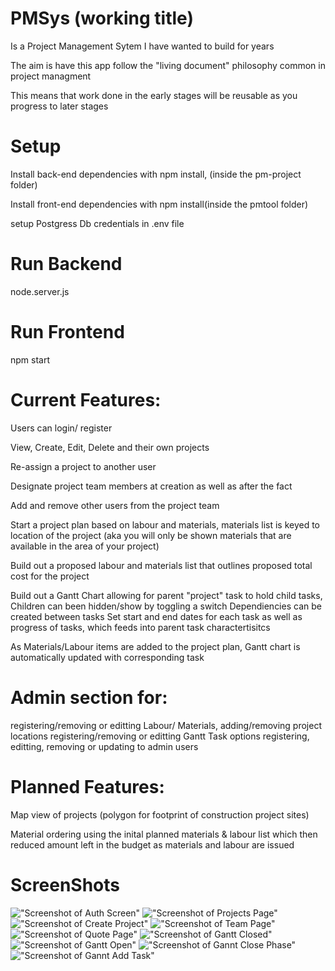 # PMSys (working title) 
Is a Project Management Sytem I have wanted to build for years

The aim is have this app follow the "living document" philosophy common in project managment

This means that work done in the early stages will be reusable as you progress to later stages 

# Setup
Install back-end dependencies with npm install, (inside the pm-project folder)

Install front-end dependencies with npm install(inside the pmtool folder) 

setup Postgress Db credentials in .env file

# Run Backend 
node.server.js

# Run Frontend
npm start

# Current Features:

Users can login/ register

View, Create, Edit, Delete and their own projects

Re-assign a project to another user

Designate project team members at creation as well as after the fact

Add and remove other users from the project team

Start a project plan based on labour and materials, materials list is keyed to location of the project (aka you will only be shown materials that are available in the area of your project)

Build out a proposed labour and materials list that outlines proposed total cost for the project

Build out a Gantt Chart allowing for parent "project" task to hold child tasks,
Children can been hidden/show by toggling a switch
Dependiencies can be created between tasks
Set start and end dates for each task as well as progress of tasks, which feeds into parent task charactertisitcs 

As Materials/Labour items are added to the project plan, Gantt chart is automatically updated with corresponding task

# Admin section for:
registering/removing or editting Labour/ Materials, 
adding/removing project locations 
registering/removing or editting Gantt Task options
registering, editting, removing or updating to admin users 

# Planned Features:

Map view of projects (polygon for footprint of construction project sites)

Material ordering using the inital planned materials & labour list which then reduced amount left in the budget as materials and labour are issued

# ScreenShots

!["Screenshot of Auth Screen"](https://github.com/Freem11/PMSys/blob/master/pmtool/src/components/images/Screenshot%202022-12-08%20at%205.36.26%20PM.png)
!["Screenshot of Projects Page"](https://github.com/Freem11/PMSys/blob/master/pmtool/src/components/images/Screenshot%202022-12-08%20at%205.36.59%20PM.png)
!["Screenshot of Create Project"](https://github.com/Freem11/PMSys/blob/master/pmtool/src/components/images/Screenshot%202022-12-08%20at%205.37.28%20PM.png)
!["Screenshot of Team Page"](https://github.com/Freem11/PMSys/blob/master/pmtool/src/components/images/Screenshot%202022-12-08%20at%205.38.21%20PM.png)
!["Screenshot of Quote Page"](https://github.com/Freem11/PMSys/blob/master/pmtool/src/components/images/Screenshot%202022-12-08%20at%205.41.40%20PM.png)
!["Screenshot of Gantt Closed"](https://github.com/Freem11/PMSys/blob/master/pmtool/src/components/images/Screenshot%202022-12-08%20at%205.39.04%20PM.png)
!["Screenshot of Gantt Open"](https://github.com/Freem11/PMSys/blob/master/pmtool/src/components/images/Screenshot%202022-12-08%20at%205.39.22%20PM.png)
!["Screenshot of Gannt Close Phase"](https://github.com/Freem11/PMSys/blob/master/pmtool/src/components/images/Screenshot%202022-12-08%20at%205.39.33%20PM.png)
!["Screenshot of Gannt Add Task"](https://github.com/Freem11/PMSys/blob/master/pmtool/src/components/images/Screenshot%202022-12-08%20at%205.38.55%20PM.png)






